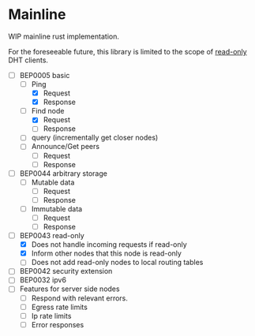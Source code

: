 # Mainline

WIP mainline rust implementation.

For the foreseeable future, this library is limited to the scope of [read-only](https://www.bittorrent.org/beps/bep_0043.html) DHT clients.

- [ ] BEP0005 basic
  - [ ] Ping
    - [x] Request
    - [x] Response
  - [ ] Find node
    - [x] Request
    - [ ] Response
  - [ ] query (incrementally get closer nodes)
  - [ ] Announce/Get peers
    - [ ] Request
    - [ ] Response
- [ ] BEP0044 arbitrary storage
  - [ ] Mutable data
    - [ ] Request
    - [ ] Response
  - [ ] Immutable data
    - [ ] Request
    - [ ] Response
- [ ] BEP0043 read-only
  - [x] Does not handle incoming requests if read-only
  - [x] Inform other nodes that this node is read-only
  - [ ] Does not add read-only nodes to local routing tables
- [ ] BEP0042 security extension
- [ ] BEP0032 ipv6
- [ ] Features for server side nodes
  - [ ] Respond with relevant errors.
  - [ ] Egress rate limits
  - [ ] Ip rate limits
  - [ ] Error responses
